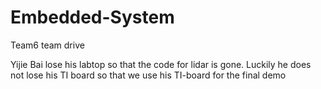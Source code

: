 # Embedded-System
Team6 team drive


Yijie Bai lose his labtop so that the code for lidar is gone.
Luckily he does not lose his TI board so that we use his TI-board for the final demo
